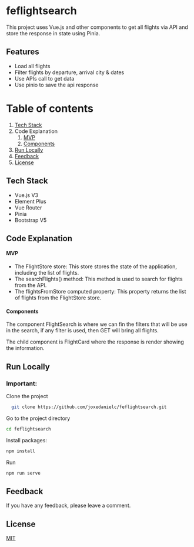 # feflightsearch

This project uses Vue.js and other components to get all flights via API and store the response in state using Pinia.

## Features

- Load all flights
- Filter flights by departure, arrival city & dates
- Use APIs call to get data
- Use pinio to save the api response

# Table of contents

1. [Tech Stack](https://github.com/joxedanielc/feflightsearch.git#tech-stack)
2. Code Explanation
   1. [MVP](https://github.com/joxedanielc/feflightsearch.git#mvp)
   2. [Components](https://github.com/joxedanielc/feflightsearch.git#components)
3. [Run Locally](https://github.com/joxedanielc/feflightsearch.git#run-locally)
4. [Feedback](https://github.com/joxedanielc/feflightsearch.git#feedback)
5. [License](https://github.com/joxedanielc/feflightsearch.git#license)

## Tech Stack

* Vue.js V3
* Element Plus 
* Vue Router
* Pinia
* Bootstrap V5

## Code Explanation

#### MVP
* The FlightStore store: This store stores the state of the application, including the list of flights.
* The searchFlights() method: This method is used to search for flights from the API.
* The flightsFromStore computed property: This property returns the list of flights from the FlightStore store.

#### Components
The component FlightSearch is where we can fin the filters that will be use in the search, if any filter is used, then GET will bring all flights.

The child component is FlightCard where the response is render showing the information.

## Run Locally

### Important:

Clone the project

```bash
  git clone https://github.com/joxedanielc/feflightsearch.git
```

Go to the project directory

```bash
cd feflightsearch
```

Install packages:

```bash
npm install
```

Run

```bash
npm run serve
```

## Feedback

If you have any feedback, please leave a comment.

## License

[MIT](https://choosealicense.com/licenses/mit/)